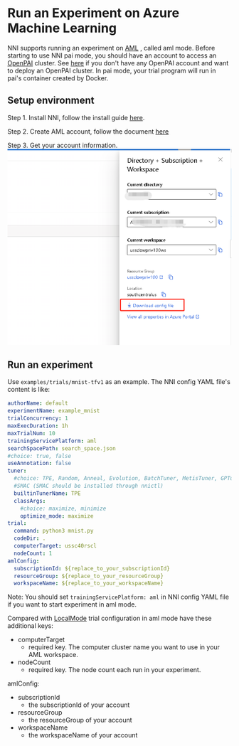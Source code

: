 **Run an Experiment on Azure Machine Learning**
===
NNI supports running an experiment on [AML](https://azure.microsoft.com/en-us/services/machine-learning/) , called aml mode. Before starting to use NNI pai mode, you should have an account to access an [OpenPAI](https://github.com/Microsoft/pai) cluster. See [here](https://github.com/Microsoft/pai#how-to-deploy) if you don't have any OpenPAI account and want to deploy an OpenPAI cluster. In pai mode, your trial program will run in pai's container created by Docker.

## Setup environment
Step 1. Install NNI, follow the install guide [here](../Tutorial/QuickStart.md).   

Step 2. Create AML account, follow the document [here](https://docs.microsoft.com/en-us/azure/machine-learning/how-to-manage-workspace-cli)

Step 3. Get your account information.
![](../../img/aml_account.png)

## Run an experiment
Use `examples/trials/mnist-tfv1` as an example. The NNI config YAML file's content is like:

```yaml
authorName: default
experimentName: example_mnist
trialConcurrency: 1
maxExecDuration: 1h
maxTrialNum: 10
trainingServicePlatform: aml
searchSpacePath: search_space.json
#choice: true, false
useAnnotation: false
tuner:
  #choice: TPE, Random, Anneal, Evolution, BatchTuner, MetisTuner, GPTuner
  #SMAC (SMAC should be installed through nnictl)
  builtinTunerName: TPE
  classArgs:
    #choice: maximize, minimize
    optimize_mode: maximize
trial:
  command: python3 mnist.py
  codeDir: .
  computerTarget: ussc40rscl
  nodeCount: 1
amlConfig:
  subscriptionId: ${replace_to_your_subscriptionId}
  resourceGroup: ${replace_to_your_resourceGroup}
  workspaceName: ${replace_to_your_workspaceName}

```

Note: You should set `trainingServicePlatform: aml` in NNI config YAML file if you want to start experiment in aml mode.

Compared with [LocalMode](LocalMode.md) trial configuration in aml mode have these additional keys:
* computerTarget
    * required key. The computer cluster name you want to use in your AML workspace.
* nodeCount
    * required key. The node count each run in your experiment.

amlConfig:
* subscriptionId
    * the subscriptionId of your account
* resourceGroup
    * the resourceGroup of your account
* workspaceName
    * the workspaceName of your account
  